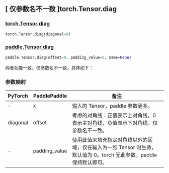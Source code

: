 ## [ 仅参数名不一致 ]torch.Tensor.diag

### [torch.Tensor.diag](https://pytorch.org/docs/stable/generated/torch.Tensor.diag.html?highlight=diag#torch.Tensor.diag)

```python
torch.Tensor.diag(diagonal=0)
```

### [paddle.Tensor.diag](https://www.paddlepaddle.org.cn/documentation/docs/zh/develop/api/paddle/diag_cn.html#diag)

```python
paddle.Tensor.diag(offset=0, padding_value=0, name=None)
```

两者功能一致，仅参数名不一致，具体如下：

### 参数映射

| PyTorch  | PaddlePaddle  | 备注                                                                                   |
| -------- | ------------- | -------------------------------------------------------------------------------------- |
| -        | x             | 输入的 Tensor，paddle 参数更多。                                                       |
| diagonal | offset        | 考虑的对角线：正值表示上对角线，0 表示主对角线，负值表示下对角线，仅参数名不一致。       |
| -        | padding_value | 使用此值来填充指定对角线以外的区域，仅在输入为一维 Tensor 时生效，默认值为 0。torch 无此参数，paddle 保持默认即可。 |
